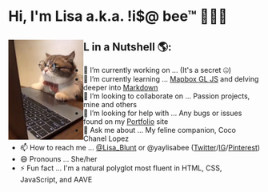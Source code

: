 # Hi, I'm Lisa a.k.a. !i$@ bee™ 👩🏾‍💻

## L in a Nutshell 🌎: <a href="https://lisablunt.github.io"><img align="left" width="150" height="200" src="https://github.com/lisablunt/lisablunt.github.io/blob/master/img/workcat.gif?raw=true"></a>

- 🔭 I’m currently working on ... (It's a secret :zipper_mouth_face:)
- 🌱 I’m currently learning ... [Mapbox GL JS](https://docs.mapbox.com/mapbox-gl-js/api/) and delving deeper into [Markdown](https://guides.github.com/features/mastering-markdown/)
- 👯 I’m looking to collaborate on ... Passion projects, mine and others
- 🤔 I’m looking for help with ... Any bugs or issues found on my [Portfolio](https://lisablunt.github.io) site
- 💬 Ask me about ... My feline companion, Coco Chanel Lopez
- 📫 How to reach me ... [@Lisa_Blunt](http://www.twitter.com/lisa_blunt) or @yaylisabee ([Twitter](http://www.twitter.com/yaylisabee)/[IG](http://www.instagram.com/yaylisabee)/[Pinterest](http://www.pinterest.com/yaylisabee))
- 😄 Pronouns ... She/her
- ⚡ Fun fact ... I'm a natural polyglot most fluent in HTML, CSS, JavaScript, and AAVE 
